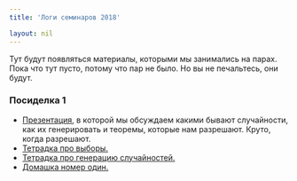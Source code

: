 ```yaml
---
title: 'Логи семинаров 2018'

layout: nil
---
```


Тут будут появляться материалы, которыми мы занимались на парах. Пока что тут пусто, потому что пар не было. Но вы не печальтесь, они будут.

### Посиделка 1

* [Презентация,]( ) в которой мы обсуждаем какими бывают случайности, как их генерировать и теоремы, которые нам разрешают. Круто, когда разрешают.
* [Тетрадка про выборы.]( )
* [Тетрадка про генерацию случайностей.]( )
* [Домашка номер один.]( )
